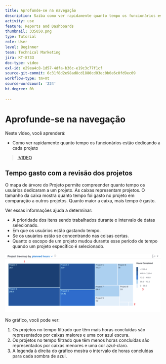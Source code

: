 ```yaml
---
title: Aprofunde-se na navegação
description: Saiba como ver rapidamente quanto tempo os funcionários estão dedicando a cada projeto no [!UICONTROL Analítica aprimorada].
activity: use
feature: Reports and Dashboards
thumbnail: 335050.png
type: Tutorial
role: User
level: Beginner
team: Technical Marketing
jira: KT-8733
doc-type: video
exl-id: e29ea4c8-1d57-4dfa-b36c-e19c3c77f1cf
source-git-commit: 6c31f8d2e98ad8cd1880cd03ec0b0e6c0fd9ec09
workflow-type: tm+mt
source-wordcount: '224'
ht-degree: 0%

---
```


# Aprofunde-se na navegação

Neste vídeo, você aprenderá:

* Como ver rapidamente quanto tempo os funcionários estão dedicando a cada projeto

>[!VIDEO](https://video.tv.adobe.com/v/335050/?quality=12&learn=on)

## Tempo gasto com a revisão dos projetos

O mapa de árvore do Projeto permite compreender quanto tempo os usuários dedicaram a um projeto. As caixas representam projetos. O tamanho da caixa mostra quanto tempo foi gasto no projeto em comparação a outros projetos. Quanto maior a caixa, mais tempo é gasto.

Ver essas informações ajuda a determinar:

* A prioridade dos itens sendo trabalhados durante o intervalo de datas selecionado.
* Em que os usuários estão gastando tempo.
* Se os usuários estão se concentrando nas coisas certas.
* Quanto o escopo de um projeto mudou durante esse período de tempo quando um projeto específico é selecionado.

![Uma imagem que mostra um mapa de árvore do projeto com números em áreas descritas nos marcadores abaixo](assets/section-2-7.png)

No gráfico, você pode ver:

1. Os projetos no tempo filtrado que têm mais horas concluídas são representados por caixas maiores e uma cor azul escura.
1. Os projetos no tempo filtrado que têm menos horas concluídas são representados por caixas menores e uma cor azul-claro.
1. A legenda à direita do gráfico mostra o intervalo de horas concluídas para cada sombra de azul.
